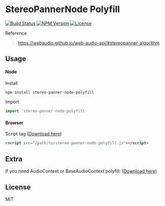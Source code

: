 # StereoPannerNode Polyfill
[![Build Status](http://img.shields.io/travis/stramanu/stereo-panner-node-polyfill.svg?style=flat-square)](https://travis-ci.org/stramanu/stereo-panner-node-polyfill)
[![NPM Version](http://img.shields.io/npm/v/stereo-panner-node-polyfill.svg?style=flat-square)](https://www.npmjs.org/package/stereo-panner-node-polyfill)
[![License](http://img.shields.io/badge/license-MIT-brightgreen.svg?style=flat-square)](http://stramanu.mit-license.org/)

Reference
> https://webaudio.github.io/web-audio-api/#stereopanner-algorithm

## Usage

#### Node
Install 
```sh
npm install stereo-panner-node-polyfill
```
Import
```ts
import 'stereo-panner-node-polyfill'
```

#### Browser
Script tag ([Download here](https://raw.githubusercontent.com/stramanu/stereo-panner-node-polyfill/master/dist/stereo-panner-node-polyfill.js))
```html
<script src="/path/to/stereo-panner-node-polyfill.js"></script>
```

## Extra
If you need AudioContext or BaseAudioContext polyfill:
([Download here](https://raw.githubusercontent.com/stramanu/audio-context-polyfill2/master/dist/audio-context-polyfill2.js))

## License

MIT